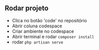 ## Rodar projeto

- Clica no botão \'code\' no repositório
- Abrir coluna codespace
- Criar ambiente no codespace
- Abrir terminal e rodar `composer install`
- rodar `php artisan serve`
